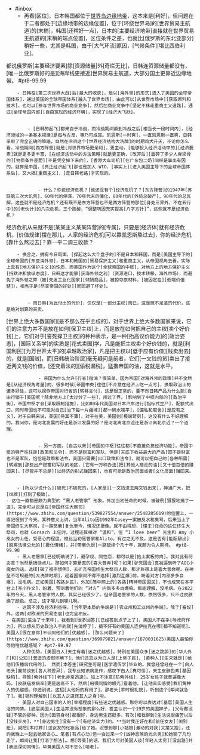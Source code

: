- #inbox
    - 再看[区位]，日本韩国都位于[世界岛边缘地带](https://www.zhihu.com/question/65311326/answer/2291662963)，这本来是[利好]，但问题在于二者都处于[边缘地带的边缘位置]，位于[环绕世界岛]的[世界贸易主航道]的[末梢]，韩国[还稍好一点]，日本的[主要经济地带]直接就在世界贸易主航道的[末梢的端点位置]，区位条件之差，也就比[俄罗斯的东北亚部分]稍好一些，尤其是韩国，由于[大气环流]原因，[气候条件][堪比西伯利亚]。

都说俄罗斯[主要经济要素]除[资源储量]外[奇烂无比]，日韩连资源储量都没有，[唯一比俄罗斯好的是][海岸线更接近]世界贸易主航道，大部分国土更靠近边缘地带。 #pt8-99.99


        - 日韩在[第二次世界大战]后[最大的收获]，是以[海外领]的形式[进入了美国的全球帝国体系]，通过美国的全球帝国体系[融入了世界市场]，由此可以[从世界市场中][获取原料和技术]，也可以[参与世界市场的商业竞争]，然后在商业竞争中[坚定不移走重商主义道路]，通过[全球帝国内部][自由宽松的经济环境]，实现了[经济大飞跃]。


            - [日韩的起飞]都来自于冷战，而冷战期间直到冷战之后[相当长一段时间内]，[经济领域的一条基本规律]是每与左反，事乃可成耳。凯恩斯[一时爽]，一直凯恩斯一直爽，日韩采取了完全正确的策略，自然在冷战这个[世界经济结构大洗牌]的时期鸡犬升天，不论你怎么看，冷战期间[西方阵营]就是[对世界市场更亲和]，更主动，[能够投入经济活动中的][经济要素]就是更多更丰富，[在经济活动中的方法策略]就是更正确，[改开后][震碎了多少人脊梁骨的][物质条件差距][不是凭空掉下来的]，[香港大车司机][在广东包二奶]同样是事出有因的，就算是中国，[真正经济起飞]那也是加入 WTO，[事实上][进入美国主导下的全球帝国体系后]，又大搞[重商主义]，[走日韩老路]才实现的。


                - 什么？你说经济危机？[谁还没有个]经济危机了？[东方阵营]的1947年[苏联第三次大饥荒]，60年代的停滞，70年代末的僵化，80年代的[外债总破产]，90年代的总瓦解，这些就不是经济危机？还有既不是东方阵营也不是西方阵营的那位[身处三界外，不在五行中]的[老伙计]的八次危机，三个跌破，“调整巩固充实提高[八字方针]”，这些就不是经济危机？

经济危机从来就不是[某某主义某某阵营]的[专属]，只要是[经济体]就有经济危机，[价值规律]摆在那儿，人家的经济危机[可以靠凯恩斯熬过去]，你的经济危机[靠什么熬过去]？靠一平二调三收款？


        - 换言之，拥有今日局面，[撑起这么大个盘子的]不是日本和韩国，而是[美国主导下的]全球帝国的[东亚海外领]，日本和韩国的[贸易保护主义]和重商主义，从帝国视角去看，实际上具有[地方保护主义]的性质，而美国作为这个[全球帝国的中枢]，对地方上的地方保护主义[持默许和放纵态度]，日韩这才能够[获海外领之利]（资源进口，技术转移，海外市场），而避免了海外领之弊（被[先发工业化国家][倾销商品]，被掠夺原材料，[被固定在][低端价值链]），相当于是[尽享帝国的好处][而回避了坏处]。


            - 而日韩[为此付出的代价]，仅仅是[一部分主权]而已，这是微不足道的代价，这是绝对划算的买卖。

[世界上绝大多数国家][是不那么在乎主权的]，对于世界上绝大多数国家来说，它们的注意力并不是放在如何[保卫主权]上，而是放在如何把自己的主权[卖个好价钱]上，它们对于[誓死捍卫主权]的种种表示，是一种[抬高议价能力]的[政治姿态]，[国际关系学]的实质是[花式卖国]学，凡是能把主权卖个好价钱的，就是[利国利民][为万世开太平]的[卓越政治家]，凡是把主权以[低于应有价值][贱卖出去]的，就是[国贼]，而[日韩统治阶层]毫无疑问是前者，它们[一文钱的货]卖出了接近两文钱的价值，[还变着法的][偷税漏税]，猛揩帝国的油，这就是水平。


                - 帝国为什么允许[行省]揩油？很简单，因为帝国[对海外领的政策]并不全然是[从经济视角考量]的，很多时候[帝国中央]往往[不介意在经济上吃一点亏]，换取政治上的诸多好处，这可以视作帝国对行省的[转移支付]，这是很正常的，要不然日韩产品为什么能[自由行销于]美国呢？除非地方上[太过分了一些]，闹过了界，[影响到了中枢内部的][政治平衡]，帝国中枢才会[采取限制措施]，比如80年代美国对日本汽车进行[指标式生产]，配额式出口。同时帝国也不可能对自己[治下每一片疆域][都一碗水端平]，[偏私和取舍][是应有之义]，对于日韩来说，美国[待其不薄]，对于拉美，美国则[极端苛刻]，这没有什么不好理解的，我问你，是河北发展的好还是浙江发展的好？是河北离北京近还是浙江离北京近？一个道理。


                - 另一方面，[自古以来][帝国的中枢]往往都[不直接负担经济功能]，帝国中枢的特产往往是[政策和法令]，而不是财富和军队，但是[天底下收益最大的产品]既不是财富也不是军队，恰恰是政策和法令，美国只需要[出口政策和法令]，就可以把自己的[各种所需][转嫁到]那些出产财富和军队的地区，[它有一万种办法]把[其他人揩走的油][又十倍百倍的赚回来]，[尽管并不总是][以经济的形式赚回来]，也有可能是政治层面或者[文化层面]赚回来。


        - [所以少说什么][锁死]不锁死的，[人家是][一文钱进去两文钱出来]，神通广大，把[烂牌][打到了极致]。
    - 这位一直都是颇为典型的 “黑人老管家” 形象。外加当初任命的时候，被破例[狠狠地搞了一道]，完全可以说是在[帝国终生大祭司](https://www.zhihu.com/question/539827554/answer/2548285619)的位置上，一直记恨到了今天。某种意义上讲，当年Alito因1992年Casey一案被反水和臭骂，后来当上了帝国终生大祭司，[一路憋着]复仇至今，情况还挺像。就不由得想，[懂王]任命的这仨终生大祭司，也就 Gorsach 上任时，过程还算相对 “温和”。但 “I love beer” 先生和 Amy 小巫女的上任，受恶心的程度，相比当初黑管家和Alito，有过之无不及。这是否有[能酝酿出][脱离法律公允的][极化情绪]，并[带着仇恨]一路延续个几十年，就颇为令人期待。 #pt8-99.98
        - 黑人老管家[已经明确说了]，避孕权、同性恋，都可以是[抬上案板的肉]。我对此有何态度？当然是搞快点儿。那如何才算是真的[喜大普奔]呢？如果[驴党国会]真被逼到听了AOC小魔女的话，选择[破了祖宗惯例]，去扩充帝国终生大祭司人数，那才称得上是喜大普奔呢。在神圣不可规避的[大洗牌时期]，趁着国家间不得不选择[激烈互爆]前，盼着对方[内部多多自爆]，没毛病。正如美国[各路乡民]，外加[简中网上的]各路[精神帝国国民]，不也成天在本平台上[写小作文]，盼着、预测着他们的 “对方” 内部多多自爆嘛。都能理解，没毛病。在2022年的今天，黑人老管家的人数，其实已经很少了。但帝国老管家的人数，依然很多，只不过皮肤换了颜色。总之，这才哪儿到哪儿啊。
        - 这回不涉及经济利益呀。[当年更本质的争端是][农业州和工业州的争端]。除了[畜奴]外，这两[对欧洲的贸易态度]也完全相反。
    - 在美国[生活了十来年]，我看到[很多回答][已经答到点子上了]。美国人不在乎[辱政府作为]，所以想从历史政治入手的就[先消停了]，搞不好有的美国人连伊拉克在哪[都不知道呢]。美国人[很在意你]不认同他们的[优越感]。[那么问题来了](https://www.zhihu.com/question/369979821/answer/1870031625)美国人最怕你辱他啥优越感呢？ #pt7-99.97
        - 人种优势，[美国白人]天生有着[迷之优越感]。特别在美国众多[迷之跪舔]的[华人外F]和[公知][营造的虚假环境下]，他们还真以为白人是[上帝子民]，[黄种人][生来就是][给他们传播后代用的]。 然而[本答主]研究生可是[医学遗传学]毕业的。我曾经曾经在一个[白人老头]面前谈到[各人种差异]，我专业知识病发作，感叹下白人[真可怜]，天生皮肤色素[基因缺陷]，导致[紫外线下][老化非常迅速]。加上不注意[防紫外线]，25岁女孩子就普遍像大妈，[皮肤癌发病率]更是居高不下。然后[用很同情的眼光]看着他，[让他真实感受]我们黄种人的优越感。你还别说，这招[太他妈的有用了]。那老头[平时很礼貌]，听到这个[瞬间就急了]。我[顿时理解到][以其人之道还其人之身]啦。
        - 美国人对自己国家的人的[幸福程度]有些迷之优越感。那你可以表达对[基层]美国人生活的同情。[底层美国人]生活并没有想象的那么好，答主认识一个19岁的美国妹子，[父母都没钱]不管的那种。因为[面容身材]都很好，身边男生还挺多，有次[和我聊到]生活说很痛苦以后[没钱买房]，**[身边男生]没有一个[有经济实力]的。**当时我正好在和[前任女友][闹别扭]，就把[本打算][送女友的化妆品]给了她。没想到那[小姑娘]激动的对我[又搂又抱]，还约我晚上一起去她家谈心… 笔者[有点心动]但一会过来一个[凶神恶煞的光头男]和她聊了几句走了，瞬间让我[打消了想法]… 想[辱美]的话，我们大可对美国人谈[年轻人太穷][没出路]并[表达深切同情]。毕竟美国人可不怎么[啃老]。

